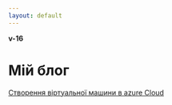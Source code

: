 ```yaml
---
layout: default
---
```


**v-16**

# Мій блог

[Створення віртуальної машини в azure Cloud](/azurevms)